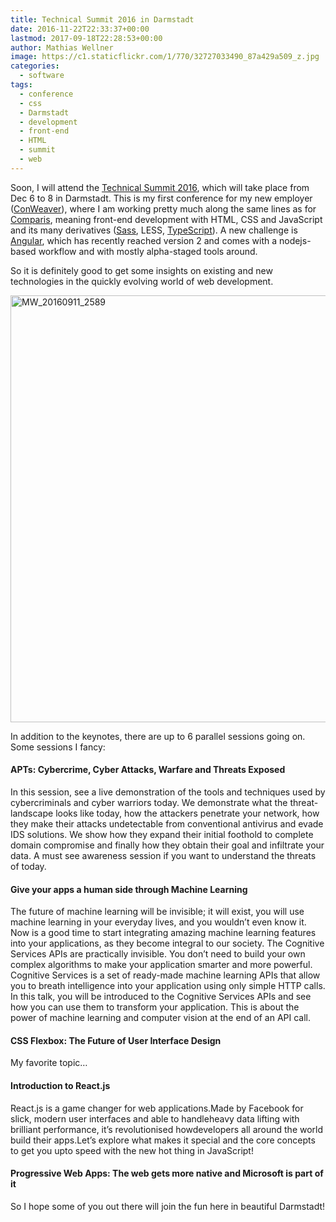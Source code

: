 ```yaml
---
title: Technical Summit 2016 in Darmstadt
date: 2016-11-22T22:33:37+00:00
lastmod: 2017-09-18T22:28:53+00:00
author: Mathias Wellner
image: https://c1.staticflickr.com/1/770/32727033490_87a429a509_z.jpg
categories:
  - software
tags:
  - conference
  - css
  - Darmstadt
  - development
  - front-end
  - HTML
  - summit
  - web
---
```

Soon, I will attend the <a href="https://www.microsoft.com/germany/technical-summit/default.aspx" target="_blank">Technical Summit 2016</a>, which will take place from Dec 6 to 8 in Darmstadt. This is my first conference for my new employer (<a href="https://www.conweaver.com/" target="_blank">ConWeaver</a>), where I am working pretty much along the same lines as for <a href="http://www.comparis.ch" target="_blank">Comparis</a>, meaning front-end development with HTML, CSS and JavaScript and its many derivatives (<a href="http://sass-lang.com/" target="_blank">Sass</a>, LESS, <a href="https://www.typescriptlang.org/" target="_blank">TypeScript</a>). A new challenge is <a href="https://angular.io/" target="_blank">Angular</a>, which has recently reached version 2 and comes with a nodejs-based workflow and with mostly alpha-staged tools around. 

So it is definitely good to get some insights on existing and new technologies in the quickly evolving world of web development. 

<a data-flickr-embed="true" href="https://www.flickr.com/photos/mwellner/32727033490/in/album-72157677198199094/" title="MW_20160911_2589">
  <img src="https://c1.staticflickr.com/1/770/32727033490_87a429a509_b.jpg" width="1024" height="683" alt="MW_20160911_2589">
</a>
<script async src="//embedr.flickr.com/assets/client-code.js" charset="utf-8"></script>

In addition to the keynotes, there are up to 6 parallel sessions going on. Some sessions I fancy:

#### APTs: Cybercrime, Cyber Attacks, Warfare and Threats Exposed

In this session, see a live demonstration of the tools and techniques used by cybercriminals and cyber warriors today. We demonstrate what the threat-landscape looks like today, how the attackers penetrate your network, how they make their attacks undetectable from conventional antivirus and evade IDS solutions. We show how they expand their initial foothold to complete domain compromise and finally how they obtain their goal and infiltrate your data. A must see awareness session if you want to understand the threats of today.

#### Give your apps a human side through Machine Learning

The future of machine learning will be invisible; it will exist, you will use machine learning in your everyday lives, and you wouldn’t even know it. Now is a good time to start integrating amazing machine learning features into your applications, as they become integral to our society. The Cognitive Services APIs are practically invisible. You don’t need to build your own complex algorithms to make your application smarter and more powerful. Cognitive Services is a set of ready-made machine learning APIs that allow you to breath intelligence into your application using only simple HTTP calls. In this talk, you will be introduced to the Cognitive Services APIs and see how you can use them to transform your application. This is about the power of machine learning and computer vision at the end of an API call.

#### CSS Flexbox: The Future of User Interface Design

My favorite topic&#8230;

#### Introduction to React.js

React.js is a game changer for web applications.Made by Facebook for slick, modern user interfaces and able to handleheavy data lifting with brilliant performance, it&#8217;s revolutionised howdevelopers all around the world build their apps.Let&#8217;s explore what makes it special and the core concepts to get you upto speed with the new hot thing in JavaScript!

#### Progressive Web Apps: The web gets more native and Microsoft is part of it

So I hope some of you out there will join the fun here in beautiful Darmstadt!